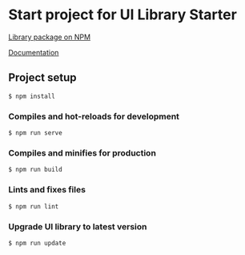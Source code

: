 # Start project for UI Library Starter

[Library package on NPM](https://www.npmjs.com/package/ui-library-starter)

[Documentation](https://ui-library-starter.netlify.app/)

## Project setup
```
$ npm install
```

### Compiles and hot-reloads for development
```
$ npm run serve
```

### Compiles and minifies for production
```
$ npm run build
```

### Lints and fixes files
```
$ npm run lint
```

### Upgrade UI library to latest version
```
$ npm run update
```
